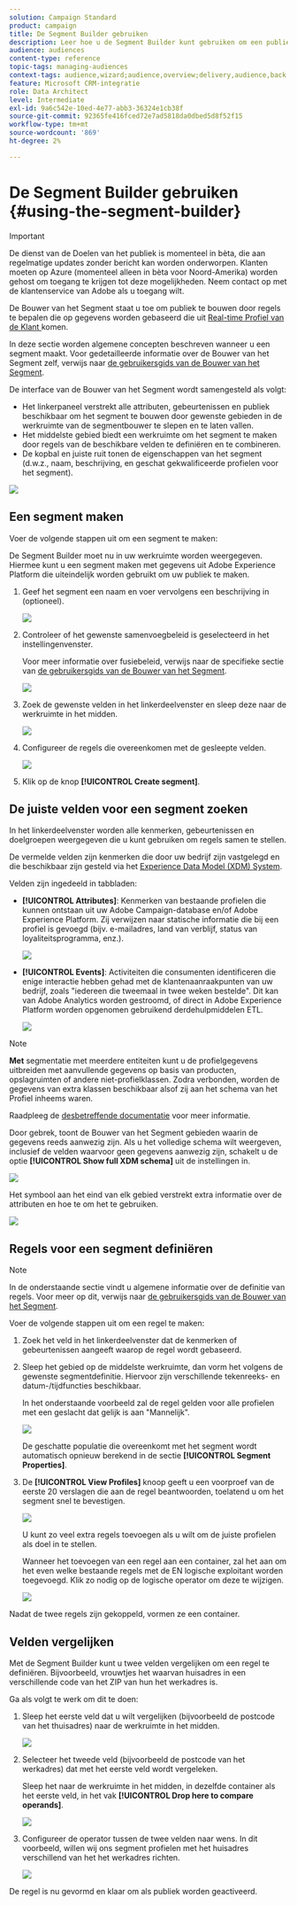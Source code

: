 ```yaml
---
solution: Campaign Standard
product: campaign
title: De Segment Builder gebruiken
description: Leer hoe u de Segment Builder kunt gebruiken om een publiek te maken.
audience: audiences
content-type: reference
topic-tags: managing-audiences
context-tags: audience,wizard;audience,overview;delivery,audience,back
feature: Microsoft CRM-integratie
role: Data Architect
level: Intermediate
exl-id: 9a6c542e-10ed-4e77-abb3-36324e1cb38f
source-git-commit: 92365fe416fced72e7ad5818da0dbed5d8f52f15
workflow-type: tm+mt
source-wordcount: '869'
ht-degree: 2%

---
```


# De Segment Builder gebruiken {#using-the-segment-builder}

>[!IMPORTANT]
>
>De dienst van de Doelen van het publiek is momenteel in bèta, die aan regelmatige updates zonder bericht kan worden onderworpen. Klanten moeten op Azure (momenteel alleen in bèta voor Noord-Amerika) worden gehost om toegang te krijgen tot deze mogelijkheden. Neem contact op met de klantenservice van Adobe als u toegang wilt.

De Bouwer van het Segment staat u toe om publiek te bouwen door regels te bepalen die op gegevens worden gebaseerd die uit [Real-time Profiel van de Klant ](https://experienceleague.adobe.com/docs/experience-platform/profile/home.html) komen.

In deze sectie worden algemene concepten beschreven wanneer u een segment maakt. Voor gedetailleerde informatie over de Bouwer van het Segment zelf, verwijs naar [de gebruikersgids van de Bouwer van het Segment](https://experienceleague.adobe.com/docs/experience-platform/segmentation/ui/overview.html).

De interface van de Bouwer van het Segment wordt samengesteld als volgt:

* Het linkerpaneel verstrekt alle attributen, gebeurtenissen en publiek beschikbaar om het segment te bouwen door gewenste gebieden in de werkruimte van de segmentbouwer te slepen en te laten vallen.
* Het middelste gebied biedt een werkruimte om het segment te maken door regels van de beschikbare velden te definiëren en te combineren.
* De kopbal en juiste ruit tonen de eigenschappen van het segment (d.w.z., naam, beschrijving, en geschat gekwalificeerde profielen voor het segment).

![](assets/aep_audiences_interface.png)

## Een segment maken

Voer de volgende stappen uit om een segment te maken:

De Segment Builder moet nu in uw werkruimte worden weergegeven. Hiermee kunt u een segment maken met gegevens uit Adobe Experience Platform die uiteindelijk worden gebruikt om uw publiek te maken.

1. Geef het segment een naam en voer vervolgens een beschrijving in (optioneel).

   ![](assets/aep_audiences_creation_edit_name.png)

1. Controleer of het gewenste samenvoegbeleid is geselecteerd in het instellingenvenster.

   Voor meer informatie over fusiebeleid, verwijs naar de specifieke sectie van [de gebruikersgids van de Bouwer van het Segment](https://experienceleague.adobe.com/docs/experience-platform/segmentation/ui/overview.html).

   ![](assets/aep_audiences_mergepolicy.png)

1. Zoek de gewenste velden in het linkerdeelvenster en sleep deze naar de werkruimte in het midden.

   ![](assets/aep_audiences_dragfield.png)

1. Configureer de regels die overeenkomen met de gesleepte velden.

   ![](assets/aep_audiences_configure_rules.png)

1. Klik op de knop **[!UICONTROL Create segment]**.

## De juiste velden voor een segment zoeken

In het linkerdeelvenster worden alle kenmerken, gebeurtenissen en doelgroepen weergegeven die u kunt gebruiken om regels samen te stellen.

De vermelde velden zijn kenmerken die door uw bedrijf zijn vastgelegd en die beschikbaar zijn gesteld via het [Experience Data Model (XDM) System](https://experienceleague.adobe.com/docs/experience-platform/xdm/home.html).

Velden zijn ingedeeld in tabbladen:

* **[!UICONTROL Attributes]**: Kenmerken van bestaande profielen die kunnen ontstaan uit uw Adobe Campaign-database en/of Adobe Experience Platform. Zij verwijzen naar statische informatie die bij een profiel is gevoegd (bijv. e-mailadres, land van verblijf, status van loyaliteitsprogramma, enz.).

   ![](assets/aep_audiences_attributestab.png)

* **[!UICONTROL Events]**: Activiteiten die consumenten identificeren die enige interactie hebben gehad met de klantenaanraakpunten van uw bedrijf, zoals &quot;iedereen die tweemaal in twee weken bestelde&quot;. Dit kan van Adobe Analytics worden gestroomd, of direct in Adobe Experience Platform worden opgenomen gebruikend derdehulpmiddelen ETL.

   ![](assets/aep_audiences_eventstab.png)

>[!NOTE]
>
>**Met** segmentatie met meerdere entiteiten kunt u de profielgegevens uitbreiden met aanvullende gegevens op basis van producten, opslagruimten of andere niet-profielklassen. Zodra verbonden, worden de gegevens van extra klassen beschikbaar alsof zij aan het schema van het Profiel inheems waren.
>
>Raadpleeg de [desbetreffende documentatie](https://experienceleague.adobe.com/docs/experience-platform/segmentation/multi-entity-segmentation.html) voor meer informatie.

Door gebrek, toont de Bouwer van het Segment gebieden waarin de gegevens reeds aanwezig zijn. Als u het volledige schema wilt weergeven, inclusief de velden waarvoor geen gegevens aanwezig zijn, schakelt u de optie **[!UICONTROL Show full XDM schema]** uit de instellingen in.

![](assets/aep_audiences_populatedfields.png)

Het symbool aan het eind van elk gebied verstrekt extra informatie over de attributen en hoe te om het te gebruiken.

![](assets/aep_audiences_isymbol.png)

## Regels voor een segment definiëren

>[!NOTE]
>
>In de onderstaande sectie vindt u algemene informatie over de definitie van regels. Voor meer op dit, verwijs naar [de gebruikersgids van de Bouwer van het Segment](https://experienceleague.adobe.com/docs/experience-platform/segmentation/ui/overview.html).

Voer de volgende stappen uit om een regel te maken:

1. Zoek het veld in het linkerdeelvenster dat de kenmerken of gebeurtenissen aangeeft waarop de regel wordt gebaseerd.

1. Sleep het gebied op de middelste werkruimte, dan vorm het volgens de gewenste segmentdefinitie. Hiervoor zijn verschillende tekenreeks- en datum-/tijdfuncties beschikbaar.

   In het onderstaande voorbeeld zal de regel gelden voor alle profielen met een geslacht dat gelijk is aan &quot;Mannelijk&quot;.

   ![](assets/aep_audiences_malegender.png)

   De geschatte populatie die overeenkomt met het segment wordt automatisch opnieuw berekend in de sectie **[!UICONTROL Segment Properties]**.

1. De **[!UICONTROL View Profiles]** knoop geeft u een voorproef van de eerste 20 verslagen die aan de regel beantwoorden, toelatend u om het segment snel te bevestigen.

   ![](assets/aep_audiences_samplepreview.png)

   U kunt zo veel extra regels toevoegen als u wilt om de juiste profielen als doel in te stellen.

   Wanneer het toevoegen van een regel aan een container, zal het aan om het even welke bestaande regels met de EN logische exploitant worden toegevoegd. Klik zo nodig op de logische operator om deze te wijzigen.

   ![](assets/aep_audiences_andoperator.png)

Nadat de twee regels zijn gekoppeld, vormen ze een container.

## Velden vergelijken

Met de Segment Builder kunt u twee velden vergelijken om een regel te definiëren. Bijvoorbeeld, vrouwtjes het waarvan huisadres in een verschillende code van het ZIP van hun het werkadres is.

Ga als volgt te werk om dit te doen:

1. Sleep het eerste veld dat u wilt vergelijken (bijvoorbeeld de postcode van het thuisadres) naar de werkruimte in het midden.

   ![](assets/aep_audiences_comparing_1.png)

1. Selecteer het tweede veld (bijvoorbeeld de postcode van het werkadres) dat met het eerste veld wordt vergeleken.

   Sleep het naar de werkruimte in het midden, in dezelfde container als het eerste veld, in het vak **[!UICONTROL Drop here to compare operands]**.

   ![](assets/aep_audiences_comparing_2.png)

1. Configureer de operator tussen de twee velden naar wens. In dit voorbeeld, willen wij ons segment profielen met het huisadres verschillend van het het werkadres richten.

   ![](assets/aep_audiences_comparing_3.png)

De regel is nu gevormd en klaar om als publiek worden geactiveerd.
